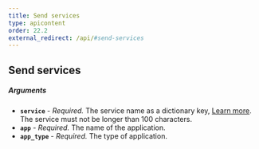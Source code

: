 ```yaml
---
title: Send services
type: apicontent
order: 22.2
external_redirect: /api/#send-services
---
```


## Send services
##### Arguments

*   **`service`** - _Required._ The service name as a dictionary key, [Learn more][1]. The service must not be longer than 100 characters.
*   **`app`** - _Required._ The name of the application.
*   **`app_type`** - _Required._ The type of application.

[1]: /tracing/visualization/service
